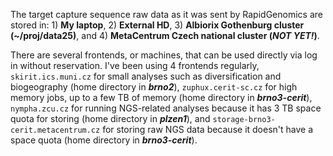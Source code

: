 The target capture sequence raw data as it was sent by RapidGenomics are stored in: 1) **My laptop**, 2) **External HD**, 3) **Albiorix Gothenburg cluster (~/proj/data25)**, and 4) **MetaCentrum Czech national cluster (_NOT YET!_)**.

There are several frontends, or machines, that can be used directly via log in without reservation. I've been using 4 frontends regularly, `skirit.ics.muni.cz` for small analyses such as diversification and biogeography (home directory in **_brno2_**), `zuphux.cerit-sc.cz` for high memory jobs, up to a few TB of memory (home directory in **_brno3-cerit_**), `nympha.zcu.cz` for running NGS-related analyses because it has 3 TB space quota for storing (home directory in **_plzen1_**), and `storage-brno3-cerit.metacentrum.cz` for storing raw NGS data because it doesn't have a space quota (home directory in **_brno3-cerit_**).


